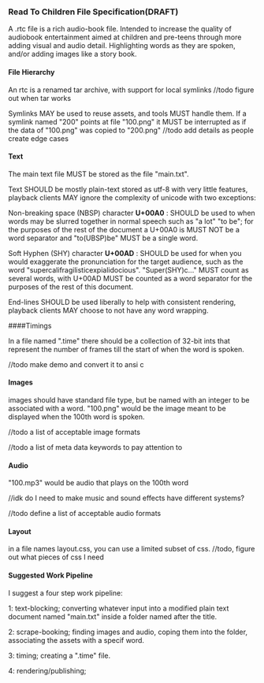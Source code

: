 ### Read To Children File Specification(DRAFT)

A .rtc file is a rich audio-book file. Intended to increase the quality of audiobook entertainment aimed at children and pre-teens through more adding visual and audio detail. Highlighting words as they are spoken, and/or adding images like a story book. 

#### File Hierarchy 

An rtc is a renamed tar archive, with support for local symlinks //todo figure out when tar works

Symlinks MAY be used to reuse assets, and tools MUST handle them. If a symlink named "200" points at file "100.png" it MUST be interrupted as if the data of "100.png" was copied to "200.png" //todo add details as people create edge cases

#### Text

The main text file MUST be stored as the file "main.txt".

Text SHOULD be mostly plain-text stored as utf-8 with very little features, playback clients MAY ignore the complexity of unicode with two exceptions:

Non-breaking space (NBSP) character **U+00A0** : SHOULD be used to when words may be slurred together in normal speech such as "a lot" "to be"; for the purposes of the rest of the document a U+00A0 is MUST NOT be a word separator and "to(UBSP)be" MUST be a single word.

Soft Hyphen (SHY) character **U+00AD** : SHOULD be used for when you would exaggerate the pronunciation for the target audience, such as the word "supercalifragilisticexpialidocious". "Super(SHY)c..." MUST count as several words, with U+00AD MUST be counted as a word separator for the purposes of the rest of this document.

End-lines SHOULD be used liberally to help with consistent rendering, playback clients MAY choose to not have any word wrapping.

####Timings 

In a file named ".time" there should be a collection of 32-bit ints that represent the number of frames till the start of when the word is spoken.

//todo make demo and convert it to ansi c

#### Images

images should have standard file type, but be named with an integer to be associated with a word. "100.png" would be the image meant to be displayed when the 100th word is spoken.

//todo a list of acceptable image formats

//todo a list of meta data keywords to pay attention to

#### Audio

"100.mp3" would be audio that plays on the 100th word

//idk do I need to make music and sound effects have different systems?

//todo define a list of acceptable audio formats

#### Layout

in a file names layout.css, you can use a limited subset of css. //todo, figure out what pieces of css I need

#### Suggested Work Pipeline

I suggest a four step work pipeline:

1: text-blocking; converting whatever input into a modified plain text document named "main.txt" inside a folder named after the title.

2: scrape-booking; finding images and audio, coping them into the folder, associating the assets with a specif word.

3: timing; creating a ".time" file.

4: rendering/publishing; 